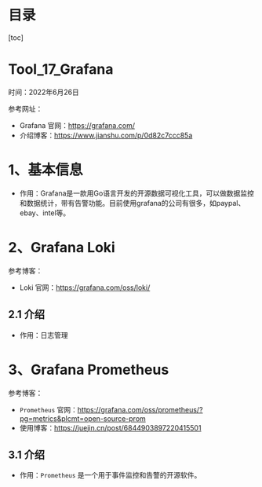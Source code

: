 # 目录

[toc]



# Tool_17_Grafana

时间：2022年6月26日

参考网址：

- Grafana 官网：https://grafana.com/
- 介绍博客：https://www.jianshu.com/p/0d82c7ccc85a



# 1、基本信息

- 作用：Grafana是一款用Go语言开发的开源数据可视化工具，可以做数据监控和数据统计，带有告警功能。目前使用grafana的公司有很多，如paypal、ebay、intel等。





# 2、Grafana Loki

参考博客：

- Loki 官网：https://grafana.com/oss/loki/

## 2.1 介绍

- 作用：日志管理



# 3、Grafana Prometheus

参考博客：

- `Prometheus` 官网：https://grafana.com/oss/prometheus/?pg=metrics&plcmt=open-source-prom
- 使用博客：https://juejin.cn/post/6844903897220415501

## 3.1 介绍

- 作用：`Prometheus` 是一个用于事件监控和告警的开源软件。